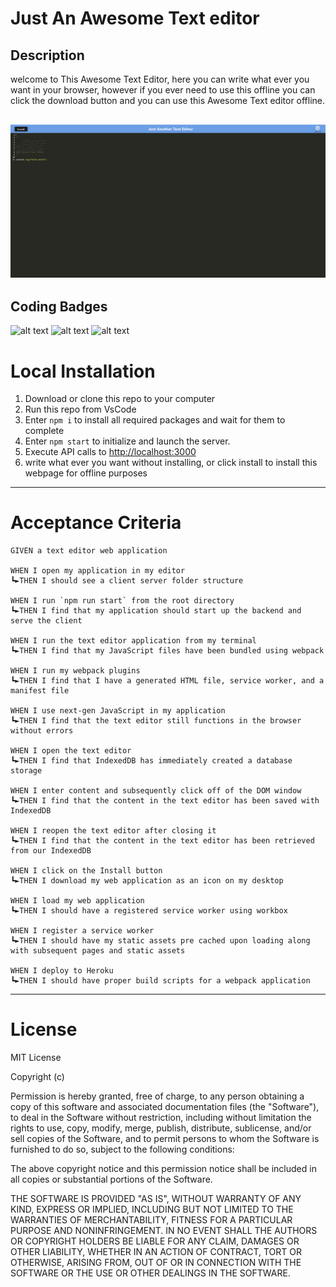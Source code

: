 # Just An Awesome Text editor

## Description

welcome to This Awesome Text Editor, here you can write what ever you want in your browser, however if you ever need to use this offline you can click the download button and you can use this Awesome Text editor offline.

![Awesome text Editor](assets/img/Awesome%20Text%20editor.png)
---

## Coding Badges

![alt text](https://img.shields.io/badge/Express.js-000000?style=for-the-badge&logo=express&logoColor=blue)
![alt text](https://img.shields.io/badge/Node.js-339933?style=for-the-badge&logo=nodedotjs&logoColor=blue)
![alt text](https://img.shields.io/badge/JavaScript-323330?style=for-the-badge&logo=javascript&logoColor=F7DF1E)


# Local Installation

1. Download or clone this repo to your computer
2. Run this repo from VsCode
3. Enter `npm i` to install all required packages and wait for them to complete
4. Enter `npm start` to initialize and launch the server.
5. Execute API calls to [http://localhost:3000](http://localhost:3000)
6. write what ever you want without installing, or click install to install this webpage for offline purposes

---


# Acceptance Criteria

```
GIVEN a text editor web application

WHEN I open my application in my editor
┗►THEN I should see a client server folder structure

WHEN I run `npm run start` from the root directory
┗►THEN I find that my application should start up the backend and serve the client

WHEN I run the text editor application from my terminal
┗►THEN I find that my JavaScript files have been bundled using webpack

WHEN I run my webpack plugins
┗►THEN I find that I have a generated HTML file, service worker, and a manifest file

WHEN I use next-gen JavaScript in my application
┗►THEN I find that the text editor still functions in the browser without errors

WHEN I open the text editor
┗►THEN I find that IndexedDB has immediately created a database storage

WHEN I enter content and subsequently click off of the DOM window
┗►THEN I find that the content in the text editor has been saved with IndexedDB

WHEN I reopen the text editor after closing it
┗►THEN I find that the content in the text editor has been retrieved from our IndexedDB

WHEN I click on the Install button
┗►THEN I download my web application as an icon on my desktop

WHEN I load my web application
┗►THEN I should have a registered service worker using workbox

WHEN I register a service worker
┗►THEN I should have my static assets pre cached upon loading along with subsequent pages and static assets

WHEN I deploy to Heroku
┗►THEN I should have proper build scripts for a webpack application
```


---

# License

MIT License

Copyright (c)

Permission is hereby granted, free of charge, to any person obtaining a copy
of this software and associated documentation files (the "Software"), to deal
in the Software without restriction, including without limitation the rights
to use, copy, modify, merge, publish, distribute, sublicense, and/or sell
copies of the Software, and to permit persons to whom the Software is
furnished to do so, subject to the following conditions:

The above copyright notice and this permission notice shall be included in all
copies or substantial portions of the Software.

THE SOFTWARE IS PROVIDED "AS IS", WITHOUT WARRANTY OF ANY KIND, EXPRESS OR
IMPLIED, INCLUDING BUT NOT LIMITED TO THE WARRANTIES OF MERCHANTABILITY,
FITNESS FOR A PARTICULAR PURPOSE AND NONINFRINGEMENT. IN NO EVENT SHALL THE
AUTHORS OR COPYRIGHT HOLDERS BE LIABLE FOR ANY CLAIM, DAMAGES OR OTHER
LIABILITY, WHETHER IN AN ACTION OF CONTRACT, TORT OR OTHERWISE, ARISING FROM,
OUT OF OR IN CONNECTION WITH THE SOFTWARE OR THE USE OR OTHER DEALINGS IN THE
SOFTWARE.
